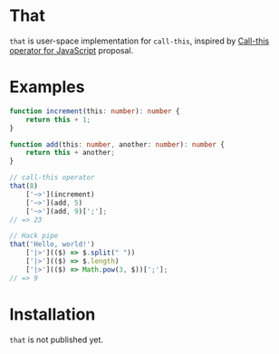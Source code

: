 # That
`that` is user-space implementation for `call-this`, inspired by [Call-this operator for JavaScript](https://github.com/tc39/proposal-call-this) proposal.

# Examples
```ts
function increment(this: number): number {
    return this + 1;
}

function add(this: number, another: number): number {
    return this + another;
}

// call-this operator
that(8)
    ['~>'](increment)
    ['~>'](add, 5)
    ['~>'](add, 9)[';'];
// => 23

// Hack pipe
that('Hello, world!')
    ['|>'](($) => $.split(" "))
    ['|>'](($) => $.length)
    ['|>'](($) => Math.pow(3, $))[';'];
// => 9
```

# Installation
`that` is not published yet.